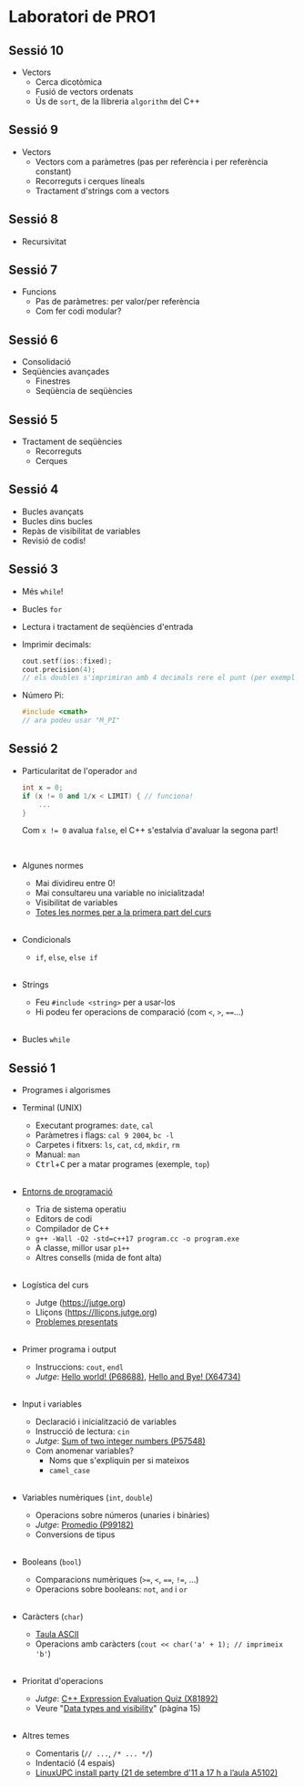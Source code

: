# Laboratori de PRO1



## Sessió 10

- Vectors
    - Cerca dicotòmica
    - Fusió de vectors ordenats
    - Ús de `sort`, de la llibreria `algorithm` del C++

## Sessió 9

- Vectors
    - Vectors com a paràmetres (pas per referència i per referència constant)
    - Recorreguts i cerques líneals
    - Tractament d'strings com a vectors

## Sessió 8

- Recursivitat

## Sessió 7

- Funcions
    - Pas de paràmetres: per valor/per referència
    - Com fer codi modular?

## Sessió 6

- Consolidació
- Seqüències avançades
    - Finestres
    - Seqüència de seqüències

## Sessió 5

- Tractament de seqüències
    - Recorreguts
    - Cerques

## Sessió 4

- Bucles avançats
- Bucles dins bucles
- Repàs de visibilitat de variables
- Revisió de codis!


## Sessió 3

- Més `while`!
- Bucles `for`
- Lectura i tractament de seqüències d'entrada
- Imprimir decimals:

  ```cpp
  cout.setf(ios::fixed);
  cout.precision(4);
  // els doubles s'imprimiran amb 4 decimals rere el punt (per exemple, 23.2000)
  ```
- Número Pi:

  ```cpp
  #include <cmath>
  // ara podeu usar "M_PI"
  ```

## Sessió 2

- Particularitat de l'operador `and`

  ```cpp
  int x = 0;
  if (x != 0 and 1/x < LIMIT) { // funciona!
      ...
  }
  ```
  Com `x != 0` avalua `false`, el C++ s'estalvia d'avaluar la segona part!

  <br>
- Algunes normes
  - Mai dividireu entre 0!
  - Mai consultareu una variable no inicialitzada!
  - Visibilitat de variables
  - [Totes les normes per a la primera part del curs](https://pro1.cs.upc.edu/data/uploads/normes/normes-c1.pdf)

  <br>
- Condicionals
  - `if`, `else`, `else if`

  <br>
- Strings
  - Feu `#include <string>` per a usar-los
  - Hi podeu fer operacions de comparació (com `<`, `>`, `==`...)

  <br>
- Bucles `while`


## Sessió 1
- Programes i algorismes

- Terminal (UNIX)
    - Executant programes: `date`, `cal`
    - Paràmetres i flags: `cal 9 2004`, `bc -l`
    - Carpetes i fitxers: `ls`, `cat`, `cd`, `mkdir`, `rm`
    - Manual: `man`
    - <kbd>Ctrl</kbd>+<kbd>C</kbd> per a matar programes (exemple, `top`)
    
    <br>
- [Entorns de programació](https://lliçons.jutge.org/eines/index.html)
    - Tria de sistema operatiu
    - Editors de codi
    - Compilador de C++
    - `g++ -Wall -O2 -std=c++17 program.cc -o program.exe`
    - A classe, millor usar `p1++`
    - Altres consells (mida de font alta)
    
    <br>
- Logística del curs
    - Jutge (https://jutge.org)
    - Lliçons (https://lliçons.jutge.org)
    - [Problemes presentats](https://pro1.cs.upc.edu/presentats.html)

    <br>
- Primer programa i output
    - Instruccions: `cout`, `endl`
    - *Jutge*: [ Hello world! (P68688)](https://jutge.org/problems/P68688_en), [Hello and Bye! (X64734)](https://jutge.org/problems/_en)

    <br>
- Input i variables
    - Declaració i inicialització de variables
    - Instrucció de lectura: `cin`
    - *Jutge*: [Sum of two integer numbers (P57548)](https://jutge.org/problems/P57548_en)
    - Com anomenar variables?
        - Noms que s'expliquin per si mateixos
        - `camel_case`

    <br>
- Variables numèriques (`int`, `double`)
    - Operacions sobre números (unaries i binàries)
    - *Jutge*: [Promedio (P99182)](https://jutge.org/problems/P99182_es)
    - Conversions de tipus

    <br>
- Booleans (`bool`)
    - Comparacions numèriques (`>=`, `<`, `==`, `!=`, ...)
    - Operacions sobre booleans: `not`, `and` i `or `

    <br>
- Caràcters (`char`)
    - [Taula ASCII](https://en.cppreference.com/w/cpp/language/ascii)
    - Operacions amb caràcters (`cout << char('a' + 1); // imprimeix 'b'`)

    <br>
- Prioritat d'operacions
    - *Jutge*: [C++ Expression Evaluation Quiz (X81892)](https://jutge.org/problems/X81892_en)
    - Veure "[Data types and visibility](https://www.cs.upc.edu/~jordicf/Teaching/programming/pdf/IP04_DataTypes_Visibility.pdf)" (pàgina 15)
    

    <br>
- Altres temes
    - Comentaris (`// ...`, `/* ... */`)
    - Indentació (4 espais)
    - [LinuxUPC install party (21 de setembre d'11 a 17 h a l’aula A5102)](https://www.fib.upc.edu/ca/noticies/linux-install-party-2022)
